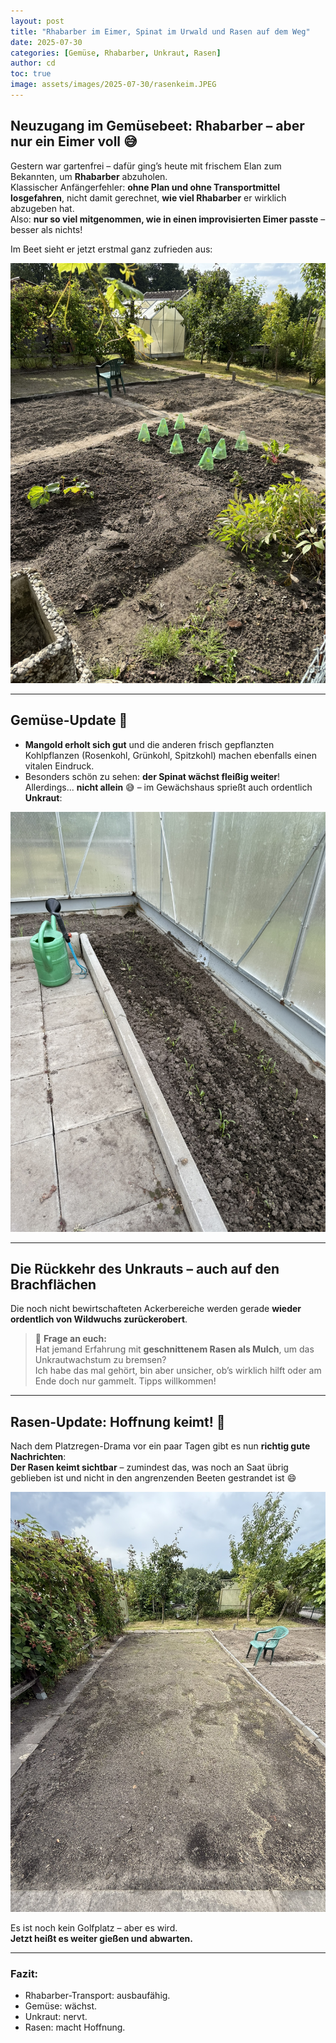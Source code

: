 ```yaml
---
layout: post
title: "Rhabarber im Eimer, Spinat im Urwald und Rasen auf dem Weg"
date: 2025-07-30
categories: [Gemüse, Rhabarber, Unkraut, Rasen]
author: cd
toc: true
image: assets/images/2025-07-30/rasenkeim.JPEG
---
```


## Neuzugang im Gemüsebeet: Rhabarber – aber nur ein Eimer voll 😅

Gestern war gartenfrei – dafür ging’s heute mit frischem Elan zum Bekannten, um **Rhabarber** abzuholen.  
Klassischer Anfängerfehler: **ohne Plan und ohne Transportmittel losgefahren**, nicht damit gerechnet, **wie viel Rhabarber** er wirklich abzugeben hat.  
Also: **nur so viel mitgenommen, wie in einen improvisierten Eimer passte** – besser als nichts!

Im Beet sieht er jetzt erstmal ganz zufrieden aus:

![Gemüsebeet](/assets/images/2025-07-30/gemuesebeet.JPEG)

---

## Gemüse-Update 🌱

- **Mangold erholt sich gut** und die anderen frisch gepflanzten Kohlpflanzen (Rosenkohl, Grünkohl, Spitzkohl) machen ebenfalls einen vitalen Eindruck.
- Besonders schön zu sehen: **der Spinat wächst fleißig weiter**!  
  Allerdings... **nicht allein** 😅 – im Gewächshaus sprießt auch ordentlich **Unkraut**:

![Spinat](/assets/images/2025-07-30/spinat0730.JPEG)

---

## Die Rückkehr des Unkrauts – auch auf den Brachflächen

Die noch nicht bewirtschafteten Ackerbereiche werden gerade **wieder ordentlich von Wildwuchs zurückerobert**.

> 💬 **Frage an euch:**  
> Hat jemand Erfahrung mit **geschnittenem Rasen als Mulch**, um das Unkrautwachstum zu bremsen?  
> Ich habe das mal gehört, bin aber unsicher, ob’s wirklich hilft oder am Ende doch nur gammelt. Tipps willkommen!

---

## Rasen-Update: Hoffnung keimt! 🌾

Nach dem Platzregen-Drama vor ein paar Tagen gibt es nun **richtig gute Nachrichten**:  
**Der Rasen keimt sichtbar** – zumindest das, was noch an Saat übrig geblieben ist und nicht in den angrenzenden Beeten gestrandet ist 😄

![Rasen Übersicht](/assets/images/2025-07-30/rasen0730.JPEG)

Es ist noch kein Golfplatz – aber es wird.  
**Jetzt heißt es weiter gießen und abwarten.**

---

### Fazit:

- Rhabarber-Transport: ausbaufähig.
- Gemüse: wächst.
- Unkraut: nervt.
- Rasen: macht Hoffnung.